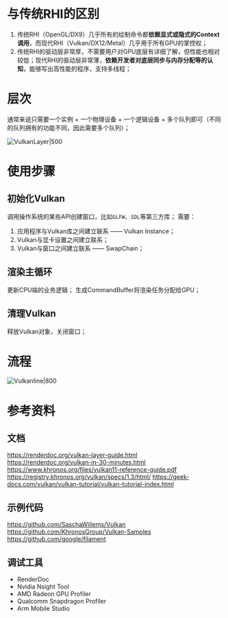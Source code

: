 
# 与传统RHI的区别

1. 传统RHI（OpenGL/DX9）几乎所有的绘制命令都**依赖显式或隐式的Context调用**，而现代RHI（Vulkan/DX12/Metal）几乎用于所有GPU的掌控权；
2. 传统RHI的驱动层非常厚，不需要用户对GPU底层有详细了解，但性能也相对较低；现代RHI的驱动层非常薄，**依赖开发者对底层同步与内存分配等的认知**，能够写出高性能的程序，支持多线程；

# 层次

通常来说只需要一个实例 + 一个物理设备 + 一个逻辑设备 + 多个队列即可（不同的队列拥有的功能不同，因此需要多个队列）；

![VulkanLayer|500](https://pic-1315225359.cos.ap-shanghai.myqcloud.com/20230510222247.png)

# 使用步骤

## 初始化Vulkan

调用操作系统的某些API创建窗口，比如`GLFW`、`SDL`等第三方库；
需要：
1. 应用程序与Vulkan库之间建立联系 —— Vulkan Instance；
2. Vulkan与显卡设置之间建立联系；
3. Vulkan与窗口之间建立联系 —— SwapChain；

## 渲染主循环

更新CPU端的业务逻辑；
生成CommandBuffer将渲染任务分配给GPU；

## 清理Vulkan

释放Vulkan对象，关闭窗口；


# 流程

![Vulkanline|800](https://pic-1315225359.cos.ap-shanghai.myqcloud.com/20230512232939.png)

# 参考资料

## 文档

https://renderdoc.org/vulkan-layer-guide.html
https://renderdoc.org/vulkan-in-30-minutes.html
https://www.khronos.org/files/vulkan11-reference-guide.pdf
https://registry.khronos.org/vulkan/specs/1.3/html/
https://geek-docs.com/vulkan/vulkan-tutorial/vulkan-tutorial-index.html

## 示例代码
https://github.com/SaschaWillems/Vulkan
https://github.com/KhronosGroup/Vulkan-Samples
https://github.com/google/filament

## 调试工具

- RenderDoc
- Nvidia Nsight Tool
- AMD Radeon GPU Profiler
- Qualcomm Snapdragon Profiler
- Arm Mobile Studio


